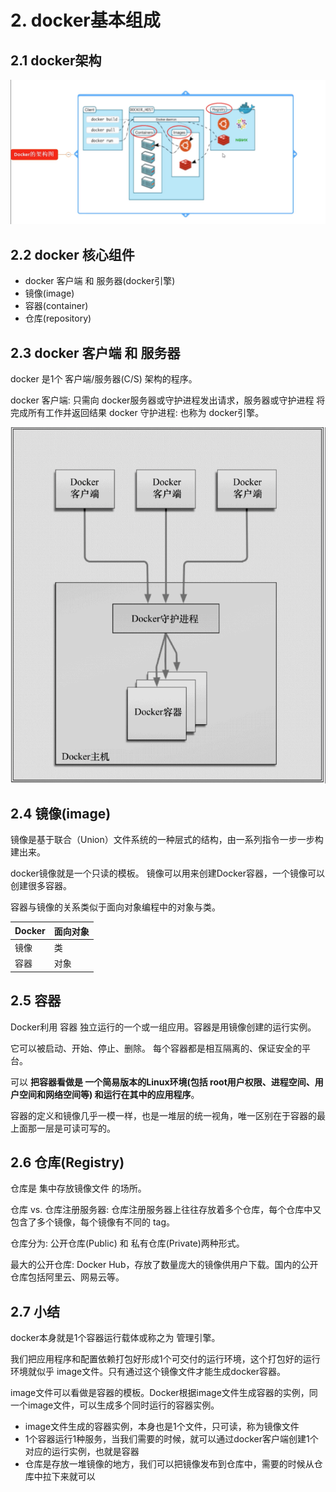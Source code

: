 # 2. docker基本组成


## 2.1 docker架构

![](../assets/docker架构图.png)


## 2.2 docker 核心组件
* docker 客户端 和 服务器(docker引擎)
* 镜像(image)
* 容器(container)
* 仓库(repository)


## 2.3 docker 客户端 和 服务器

docker 是1个 客户端/服务器(C/S) 架构的程序。

docker 客户端: 只需向 docker服务器或守护进程发出请求，服务器或守护进程 将完成所有工作并返回结果
docker 守护进程: 也称为 docker引擎。

![](../assets/docker架构.png)


## 2.4 镜像(image)
镜像是基于联合（Union）文件系统的一种层式的结构，由一系列指令一步一步构建出来。

docker镜像就是一个只读的模板。 镜像可以用来创建Docker容器，一个镜像可以创建很多容器。

容器与镜像的关系类似于面向对象编程中的对象与类。

| Docker | 面向对象 |
|---- |---- |
| 镜像 | 类 |
| 容器 | 对象 |


## 2.5 容器
Docker利用 容器 独立运行的一个或一组应用。容器是用镜像创建的运行实例。

它可以被启动、开始、停止、删除。 每个容器都是相互隔离的、保证安全的平台。

可以 **把容器看做是 一个简易版本的Linux环境(包括 root用户权限、进程空间、用户空间和网络空间等) 和运行在其中的应用程序**。

容器的定义和镜像几乎一模一样，也是一堆层的统一视角，唯一区别在于容器的最上面那一层是可读可写的。


## 2.6 仓库(Registry)
仓库是 集中存放镜像文件 的场所。

仓库 vs. 仓库注册服务器: 仓库注册服务器上往往存放着多个仓库，每个仓库中又包含了多个镜像，每个镜像有不同的 tag。

仓库分为: 公开仓库(Public) 和 私有仓库(Private)两种形式。

最大的公开仓库: Docker Hub，存放了数量庞大的镜像供用户下载。国内的公开仓库包括阿里云、网易云等。


## 2.7 小结
docker本身就是1个容器运行载体或称之为 管理引擎。

我们把应用程序和配置依赖打包好形成1个可交付的运行环境，这个打包好的运行环境就似乎 image文件。只有通过这个镜像文件才能生成docker容器。

image文件可以看做是容器的模板。Docker根据image文件生成容器的实例，同一个image文件，可以生成多个同时运行的容器实例。

* image文件生成的容器实例，本身也是1个文件，只可读，称为镜像文件
* 1个容器运行1种服务，当我们需要的时候，就可以通过docker客户端创建1个对应的运行实例，也就是容器
* 仓库是存放一堆镜像的地方，我们可以把镜像发布到仓库中，需要的时候从仓库中拉下来就可以
